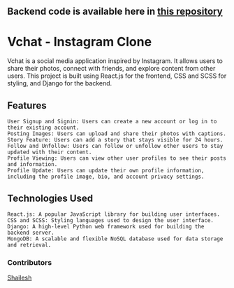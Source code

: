 ## Backend code is available here in [this repository](https://github.com/code-legand/instagram)

# Vchat - Instagram Clone

Vchat is a social media application inspired by Instagram. It allows users to share their photos, connect with friends, and explore content from other users. This project is built using React.js for the frontend, CSS and SCSS for styling, and Django for the backend.

## Features

    User Signup and Signin: Users can create a new account or log in to their existing account.
    Posting Images: Users can upload and share their photos with captions.
    Story Feature: Users can add a story that stays visible for 24 hours.
    Follow and Unfollow: Users can follow or unfollow other users to stay updated with their content.
    Profile Viewing: Users can view other user profiles to see their posts and information.
    Profile Update: Users can update their own profile information, including the profile image, bio, and account privacy settings.

## Technologies Used
    React.js: A popular JavaScript library for building user interfaces.
    CSS and SCSS: Styling languages used to design the user interface.
    Django: A high-level Python web framework used for building the backend server.
    MongoDB: A scalable and flexible NoSQL database used for data storage and retrieval.

### Contributors

 [Shailesh](https://github.com/code-legand) 
 